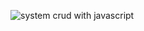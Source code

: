 ![system crud with javascript](https://github.com/mohammed-bakkali/system-crud-with-javascript/assets/94966939/9ea87e59-2cd3-4cbe-80f5-09b7c5261924)
